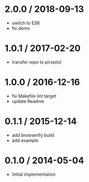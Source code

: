 
2.0.0 / 2018-09-13
==================

 * switch to ES6
 * fix demo

1.0.1 / 2017-02-20
==================

 * transfer repo to pirxpilot

1.0.0 / 2016-12-16
==================

 * fix Makefile lint target
 * update Readme

0.1.1 / 2015-12-14
==================

 * add browserify build
 * add example

0.1.0 / 2014-05-04
==================

 * Initial implementation

